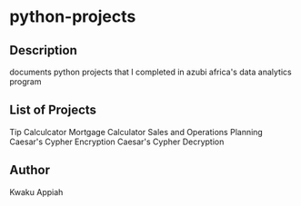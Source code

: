 # python-projects
## Description
documents python projects that I completed in azubi africa's data analytics program 

## List of Projects 
Tip Calculcator 
Mortgage Calculator
Sales and Operations Planning 
Caesar's Cypher Encryption 
Caesar's Cypher Decryption

## Author 
Kwaku Appiah